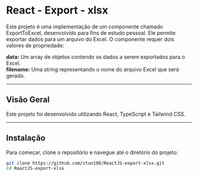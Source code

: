 # React - Export - xlsx

Este projeto é uma implementação de um componente chamado ExportToExcel, desenvolvido para fins de estudo pessoal. Ele permite exportar dados para um arquivo do Excel. O componente requer dois valores de propriedade:

<b>data:</b> Um array de objetos contendo os dados a serem exportados para o Excel.<br>
<b>filename:</b> Uma string representando o nome do arquivo Excel que será gerado.


---

## Visão Geral

Este projeto foi desenvolvido utilizando React, TypeScript e Tailwind CSS.

---

## Instalação

Para começar, clone o repositório e navegue até o diretório do projeto:

```bash
git clone https://github.com/stun106/ReactJS-export-xlsx.git
cd ReactJS-export-xlsx
